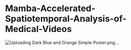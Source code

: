 # Mamba-Accelerated-Spatiotemporal-Analysis-of-Medical-Videos

![Uploading Dark Blue and Orange Simple Poster.png…]()

